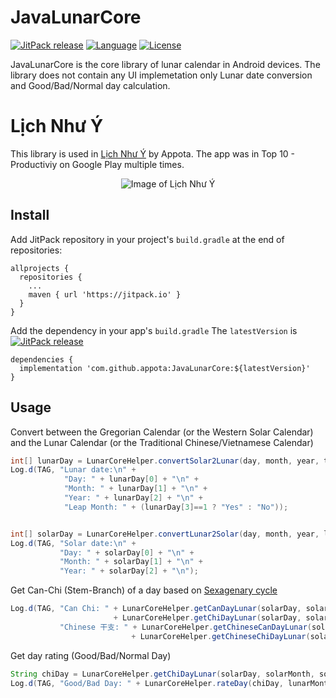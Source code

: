 # JavaLunarCore 
[![JitPack release](https://img.shields.io/badge/JitPack-1.0.2-green.svg)](https://github.com/appota/JavaLunarCore/releases/)
[![Language](https://img.shields.io/badge/language-java-orange.svg)](https://developer.android.com/guide/)
[![License](https://img.shields.io/badge/license-MIT-blue.svg)](https://github.com/appota/JavaLunarCore/blob/master/LICENSE)

JavaLunarCore is the core library of lunar calendar in Android devices. The library does not contain any UI implemetation only Lunar date conversion and Good/Bad/Normal day calculation.

# Lịch Như Ý
This library is used in [Lịch
 Như Ý](https://play.google.com/store/apps/details?id=com.material.lichnhuy) by Appota. The app was in Top 10 - Productiviy on Google Play multiple times.
 
  <p align="center"> 
    <img src="https://lh3.ggpht.com/OJqe8eU5repOIZZ-fVpT1pqPlYlaUi_mwvqNRWINKUZLyu1dvI2wEbzbFMuEqioEwPU=w1280-h665-rw" alt="Image of Lịch Như Ý">
 </p>
 

 
## Install
 
Add JitPack repository in your project's `build.gradle` at the end of repositories:

```
allprojects {
  repositories {
    ...
    maven { url 'https://jitpack.io' }
  }
}
```

Add the dependency in your app's `build.gradle`
The `latestVersion` is  [![JitPack release](https://img.shields.io/badge/JitPack-1.0.2-green.svg)](https://github.com/appota/JavaLunarCore/releases/)
```
dependencies {
  implementation 'com.github.appota:JavaLunarCore:${latestVersion}'
}
```

## Usage

Convert between the Gregorian Calendar (or the Western Solar Calendar) and the Lunar Calendar (or the Traditional Chinese/Vietnamese Calendar)

```java
int[] lunarDay = LunarCoreHelper.convertSolar2Lunar(day, month, year, timeZone);
Log.d(TAG, "Lunar date:\n" +
            "Day: " + lunarDay[0] + "\n" +
            "Month: " + lunarDay[1] + "\n" +
            "Year: " + lunarDay[2] + "\n" +
            "Leap Month: " + (lunarDay[3]==1 ? "Yes" : "No"));


int[] solarDay = LunarCoreHelper.convertLunar2Solar(day, month, year, lunarLeapMonth, timeZone);
Log.d(TAG, "Solar date:\n" +
           "Day: " + solarDay[0] + "\n" +
           "Month: " + solarDay[1] + "\n" +
           "Year: " + solarDay[2] + "\n");
```


Get Can-Chi (Stem-Branch) of a day based on [Sexagenary cycle](https://en.wikipedia.org/wiki/Sexagenary_cycle)

```java
Log.d(TAG, "Can Chi: " + LunarCoreHelper.getCanDayLunar(solarDay, solarMonth, solarYear) + " " 
                       + LunarCoreHelper.getChiDayLunar(solarDay, solarMonth, solarYear) + "\n" +
           "Chinese 干支: " + LunarCoreHelper.getChineseCanDayLunar(solarDay, solarMonth, solarYear) 
                           + LunarCoreHelper.getChineseChiDayLunar(solarDay, solarMonth, solarYear));
```


Get day rating (Good/Bad/Normal Day)

```java
String chiDay = LunarCoreHelper.getChiDayLunar(solarDay, solarMonth, solarYear);
Log.d(TAG, "Good/Bad Day: " + LunarCoreHelper.rateDay(chiDay, lunarMonth));
```
